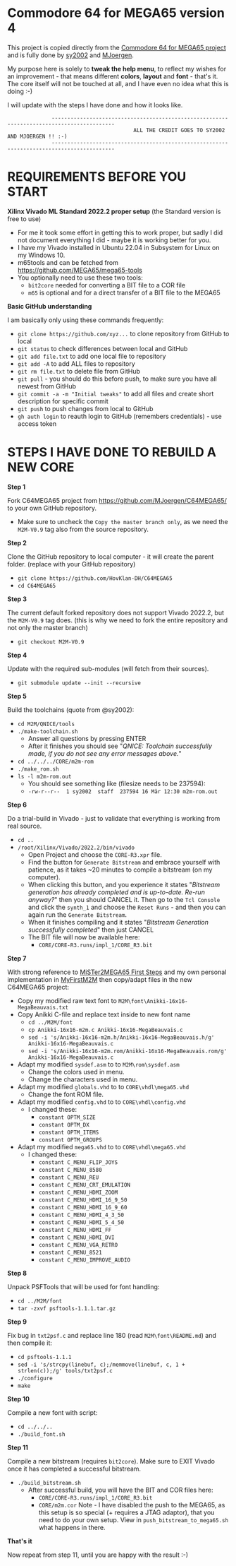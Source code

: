 Commodore 64 for MEGA65 version 4
=================================

This project is copied directly from the [Commodore 64 for MEGA65 project](https://github.com/MJoergen/C64MEGA65) and is fully done by [sy2002](https://github.com/sy2002) and [MJoergen](https://github.com/MJoergen).

My purpose here is solely to **tweak the help menu**, to reflect my wishes for an improvement - that means different **colors**, **layout** and **font** - that's it. The core itself will not be touched at all, and I have even no idea what this is doing :-)

I will update with the steps I have done and how it looks like.

                  ------------------------------------------------------------------------------------------
                                            ALL THE CREDIT GOES TO SY2002 AND MJOERGEN !! :-)
                  ------------------------------------------------------------------------------------------


REQUIREMENTS BEFORE YOU START
=============================

**Xilinx Vivado ML Standard 2022.2 proper setup** (the Standard version is free to use)

  - For me it took some effort in getting this to work proper, but sadly I did not document everything I did - maybe it is working better for you.
  - I have my Vivado installed in Ubuntu 22.04 in Subsystem for Linux on my Windows 10.
  - m65tools and can be fetched from https://github.com/MEGA65/mega65-tools
  - You optionally need to use these two tools:
    - `bit2core` needed for converting a BIT file to a COR file
    - `m65` is optional and for a direct transfer of a BIT file to the MEGA65

**Basic GitHub understanding**

I am basically only using these commands frequently:
  - `git clone https://github.com/xyz...` to clone repository from GitHub to local
  - `git status` to check differences between local and GitHub
  - `git add file.txt` to add one local file to repository
  - `git add -A` to add ALL files to repository
  - `git rm file.txt` to delete file from GitHub
  - `git pull` - you should do this before push, to make sure you have all newest from GitHub
  - `git commit -a -m "Initial tweaks"` to add all files and create short description for specific commit
  - `git push` to push changes from local to GitHub
  - `gh auth login` to reauth login to GitHub (remembers credentials) - use access token


STEPS I HAVE DONE TO REBUILD A NEW CORE
=======================================

**Step 1**

Fork C64MEGA65 project from https://github.com/MJoergen/C64MEGA65/ to your own GitHub repository.
  - Make sure to uncheck the `Copy the master branch only`, as we need the `M2M-V0.9` tag also from the source repository.


**Step 2**

Clone the GitHub repository to local computer - it will create the parent folder.
(replace with your GitHub repository)
  - `git clone https://github.com/HovKlan-DH/C64MEGA65`
  - `cd C64MEGA65`


**Step 3**

The current default forked repository does not support Vivado 2022.2, but the `M2M-V0.9` tag does.
(this is why we need to fork the entire repository and not only the master branch)
  - `git checkout M2M-V0.9`


**Step 4**

Update with the required sub-modules (will fetch from their sources).
  - `git submodule update --init --recursive`


**Step 5**

Build the toolchains (quote from @sy2002):
  - `cd M2M/QNICE/tools`
  - `./make-toolchain.sh`
    - Answer all questions by pressing ENTER
    - After it finishes you should see "*QNICE: Toolchain successfully made, if you do not see any error messages above.*"
  - `cd ../../../CORE/m2m-rom`
  - `./make_rom.sh`
  - `ls -l m2m-rom.out`
    - You should see something like (filesize needs to be 237594):
    - `-rw-r--r--  1 sy2002  staff  237594 16 Mär 12:30 m2m-rom.out`


**Step 6**

Do a trial-build in Vivado - just to validate that everything is working from real source.
  - `cd ..`
  - `/root/Xilinx/Vivado/2022.2/bin/vivado`
    - Open Project and choose the `CORE-R3.xpr` file.
    - Find the button for `Generate Bitstream` and embrace yourself with patience, as it takes ~20 minutes to compile a bitstream (on my computer).
    - When clicking this button, and you experience it states "*Bitstream generation has already completed and is up-to-date. Re-run anyway?*" then you should CANCEL it. Then go to the `Tcl Console` and click the `synth_1` and choose the `Reset Runs` - and then you can again run the `Generate Bitstream`.
    - When it finishes compiling and it states "*Bitstream Generation successfully completed*" then just CANCEL
    - The BIT file will now be available here:
      - `CORE/CORE-R3.runs/impl_1/CORE_R3.bit`


**Step 7**

With strong reference to [MiSTer2MEGA65 First Steps](https://github.com/sy2002/MiSTer2MEGA65/wiki/2.-First-Steps) and my own personal implementation in [MyFirstM2M](https://github.com/HovKlan-DH/MyFirstM2M) then copy/adapt files in the new C64MEGA65 project:
  - Copy my modified raw text font to `M2M\font\Anikki-16x16-MegaBeauvais.txt`
  - Copy Anikki C-file and replace text inside to new font name
    - `cd ../M2M/font`
    - `cp Anikki-16x16-m2m.c Anikki-16x16-MegaBeauvais.c`
    - `sed -i 's/Anikki-16x16-m2m.h/Anikki-16x16-MegaBeauvais.h/g' Anikki-16x16-MegaBeauvais.c`
    - `sed -i 's/Anikki-16x16-m2m.rom/Anikki-16x16-MegaBeauvais.rom/g' Anikki-16x16-MegaBeauvais.c`
  - Adapt my modified `sysdef.asm` to to `M2M\rom\sysdef.asm`
    - Change the colors used in menu.
    - Change the characters used in menu.
  - Adapt my modified `globals.vhd` to to `CORE\vhdl\mega65.vhd`
    - Change the font ROM file.
  - Adapt my modified `config.vhd` to to `CORE\vhdl\config.vhd`
    - I changed these:
      - `constant OPTM_SIZE`
      - `constant OPTM_DX`
      - `constant OPTM_ITEMS`
      - `constant OPTM_GROUPS`
  - Adapt my modified `mega65.vhd` to to `CORE\vhdl\mega65.vhd`
    - I changed these:
      - `constant C_MENU_FLIP_JOYS`
      - `constant C_MENU_8580`
      - `constant C_MENU_REU`
      - `constant C_MENU_CRT_EMULATION`
      - `constant C_MENU_HDMI_ZOOM`
      - `constant C_MENU_HDMI_16_9_50`
      - `constant C_MENU_HDMI_16_9_60`
      - `constant C_MENU_HDMI_4_3_50`
      - `constant C_MENU_HDMI_5_4_50`
      - `constant C_MENU_HDMI_FF`
      - `constant C_MENU_HDMI_DVI`
      - `constant C_MENU_VGA_RETRO`
      - `constant C_MENU_8521`
      - `constant C_MENU_IMPROVE_AUDIO`


**Step 8**

Unpack PSFTools that will be used for font handling:
  - `cd ../M2M/font`
  - `tar -zxvf psftools-1.1.1.tar.gz`


**Step 9**

Fix bug in `txt2psf.c` and replace line 180 (read `M2M\font\README.md`) and then compile it:
  - `cd psftools-1.1.1`
  - `sed -i 's/strcpy(linebuf, c);/memmove(linebuf, c, 1 + strlen(c));/g' tools/txt2psf.c`
  - `./configure`
  - `make`


**Step 10**

Compile a new font with script:
  - `cd ../../..`
  - `./build_font.sh`


**Step 11**

Compile a new bitstream (requires `bit2core`).
Make sure to EXIT Vivado once it has completed a successful bitstream.
  - `./build_bitstream.sh`
    - After successful build, you will have the BIT and COR files here:
      - `CORE/CORE-R3.runs/impl_1/CORE_R3.bit`
      - `CORE/m2m.cor`
Note - I have disabled the push to the MEGA65, as this setup is so special (+ requires a JTAG adaptor), that you need to do your own setup.
View in `push_bitstream_to_mega65.sh` what happens in there.


**That's it**

Now repeat from step 11, until you are happy with the result :-)

